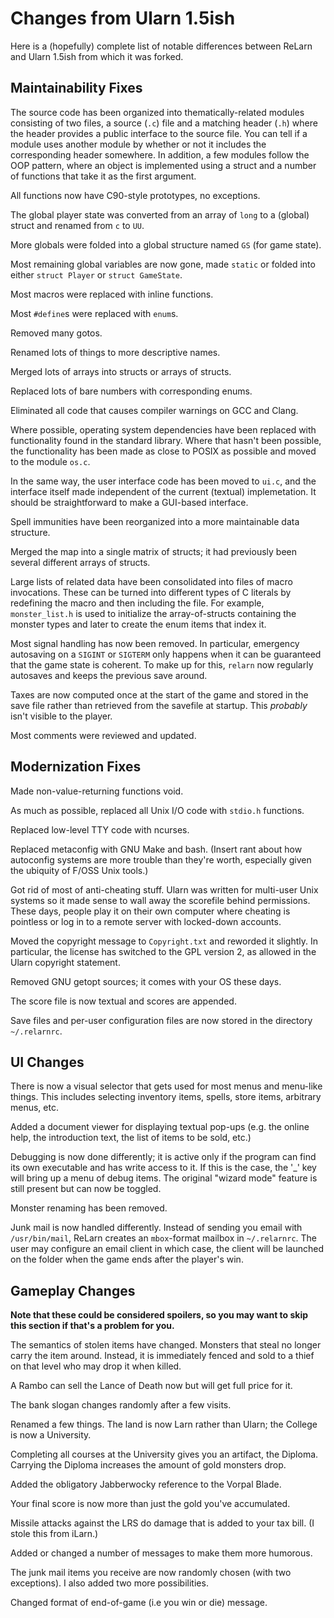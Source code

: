 # Changes from Ularn 1.5ish

Here is a (hopefully) complete list of notable differences between
ReLarn and Ularn 1.5ish from which it was forked.


## Maintainability Fixes

The source code has been organized into thematically-related modules
consisting of two files, a source (`.c`) file and a matching header
(`.h`) where the header provides a public interface to the source
file.  You can tell if a module uses another module by whether or not
it includes the corresponding header somewhere.  In addition, a few
modules follow the OOP pattern, where an object is implemented using a
struct and a number of functions that take it as the first argument.

All functions now have C90-style prototypes, no exceptions.

The global player state was converted from an array of `long` to a
(global) struct and renamed from `c` to `UU`.

More globals were folded into a global structure named `GS` (for game
state).

Most remaining global variables are now gone, made `static` or folded
into either `struct Player` or `struct GameState`.

Most macros were replaced with inline functions.

Most `#define`s were replaced with `enum`s.

Removed many gotos.

Renamed lots of things to more descriptive names.

Merged lots of arrays into structs or arrays of structs.

Replaced lots of bare numbers with corresponding enums.

Eliminated all code that causes compiler warnings on GCC and Clang.

Where possible, operating system dependencies have been replaced with
functionality found in the standard library.  Where that hasn't been
possible, the functionality has been made as close to POSIX as
possible and moved to the module `os.c`.

In the same way, the user interface code has been moved to `ui.c`, and
the interface itself made independent of the current (textual)
implemetation. It should be straightforward to make a GUI-based
interface.

Spell immunities have been reorganized into a more maintainable data
structure.

Merged the map into a single matrix of structs; it had previously been
several different arrays of structs.

Large lists of related data have been consolidated into files of macro
invocations.  These can be turned into different types of C literals
by redefining the macro and then including the file.  For example,
`monster_list.h` is used to initialize the array-of-structs containing
the monster types and later to create the enum items that index it.

Most signal handling has now been removed.  In particular, emergency
autosaving on a `SIGINT` or `SIGTERM` only happens when it can be
guaranteed that the game state is coherent.  To make up for this,
`relarn` now regularly autosaves and keeps the previous save around.

Taxes are now computed once at the start of the game and stored in the
save file rather than retrieved from the savefile at startup.  This
*probably* isn't visible to the player.

Most comments were reviewed and updated.


## Modernization Fixes

Made non-value-returning functions void.

As much as possible, replaced all Unix I/O code with `stdio.h`
functions.

Replaced low-level TTY code with ncurses.

Replaced metaconfig with GNU Make and bash.  (Insert rant about how
autoconfig systems are more trouble than they're worth, especially
given the ubiquity of F/OSS Unix tools.)

Got rid of most of anti-cheating stuff.  Ularn was written for
multi-user Unix systems so it made sense to wall away the scorefile
behind permissions.  These days, people play it on their own computer
where cheating is pointless or log in to a remote server with
locked-down accounts.

Moved the copyright message to `Copyright.txt` and reworded it
slightly.  In particular, the license has switched to the GPL version
2, as allowed in the Ularn copyright statement.

Removed GNU getopt sources; it comes with your OS these days.

The score file is now textual and scores are appended.

Save files and per-user configuration files are now stored in the
directory `~/.relarnrc`.


## UI Changes

There is now a visual selector that gets used for most menus and
menu-like things.  This includes selecting inventory items, spells,
store items, arbitrary menus, etc.

Added a document viewer for displaying textual pop-ups (e.g. the
online help, the introduction text, the list of items to be sold,
etc.)

Debugging is now done differently; it is active only if the program
can find its own executable and has write access to it.  If this is
the case, the '_' key will bring up a menu of debug items.  The
original "wizard mode" feature is still present but can now be
toggled.

Monster renaming has been removed.

Junk mail is now handled differently.  Instead of sending you email
with `/usr/bin/mail`, ReLarn creates an `mbox`-format mailbox in
`~/.relarnrc`.  The user may configure an email client in which case,
the client will be launched on the folder when the game ends after the
player's win.



## Gameplay Changes

**Note that these could be considered spoilers, so you may want to skip
this section if that's a problem for you.**

The semantics of stolen items have changed.  Monsters that steal no
longer carry the item around.  Instead, it is immediately fenced and
sold to a thief on that level who may drop it when killed.

A Rambo can sell the Lance of Death now but will get full price for
it.

The bank slogan changes randomly after a few visits.

Renamed a few things.  The land is now Larn rather than Ularn; the
College is now a University.

Completing all courses at the University gives you an artifact, the
Diploma.  Carrying the Diploma increases the amount of gold monsters
drop.

Added the obligatory Jabberwocky reference to the Vorpal Blade.

Your final score is now more than just the gold you've accumulated.

Missile attacks against the LRS do damage that is added to your tax
bill.  (I stole this from iLarn.)

Added or changed a number of messages to make them more humorous.

The junk mail items you receive are now randomly chosen (with two
exceptions).  I also added two more possibilities.

Changed format of end-of-game (i.e you win or die) message.

